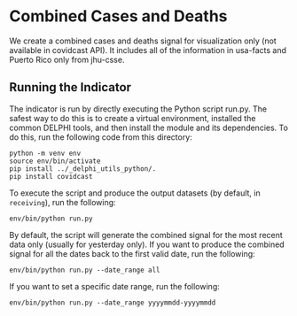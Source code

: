 # Combined Cases and Deaths

We create a combined cases and deaths signal for visualization only (not available in covidcast API). 
It includes all of the information in usa-facts and Puerto Rico only from jhu-csse.

## Running the Indicator

The indicator is run by directly executing the Python script run.py. 
The safest way to do this is to create a virtual environment,
installed the common DELPHI tools, and then install the module and its
dependencies. To do this, run the following code from this directory:

```
python -m venv env
source env/bin/activate
pip install ../_delphi_utils_python/.
pip install covidcast
```

To execute the script and produce the output datasets (by default, in `receiving`), run
the following:

```
env/bin/python run.py
```
By default, the script will generate the combined signal for the most recent data only (usually for yesterday only).
If you want to produce the combined signal for all the dates back to the first valid date, run the following:
```
env/bin/python run.py --date_range all
```
If you want to set a specific date range, run the following:
```
env/bin/python run.py --date_range yyyymmdd-yyyymmdd
```


